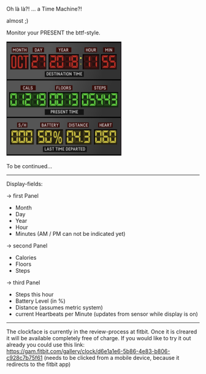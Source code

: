 Oh là là?! ... a Time Machine?!

almost ;)

Monitor your PRESENT the bttf-style.

<img src="version101/screenshot.png" alt="DeLorean-clockface">

To be continued...
_________________
Display-fields:

-> first Panel
- Month
- Day
- Year
- Hour
- Minutes (AM / PM can not be indicated yet)

-> second Panel
- Calories
- Floors
- Steps

-> third Panel
- Steps this hour
- Battery Level (in %)
- Distance (assumes metric system)
- current Heartbeats per Minute (updates from sensor while display is on)
________________
The clockface is currently in the review-process at fitbit.
Once it is clreared it will be available completely free of charge.
If you would like to try it out already you could use this link: https://gam.fitbit.com/gallery/clock/d6e1a1e6-5b86-4e83-b806-c928c7b75f61
(needs to be clicked from a mobile device, because it redirects to the fitbit app)
